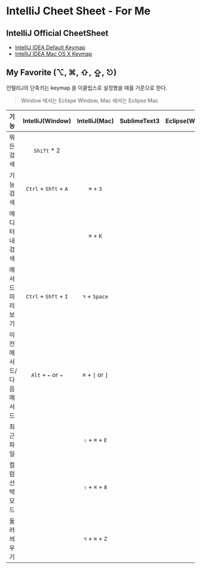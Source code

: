 # IntelliJ Cheet Sheet - For Me

## IntelliJ Official CheetSheet
- [IntelliJ IDEA Default Keymap](https://resources.jetbrains.com/assets/products/intellij-idea/IntelliJIDEA_ReferenceCard.pdf)
- [IntelliJ IDEA Mac OS X Keymap](https://resources.jetbrains.com/assets/products/intellij-idea/IntelliJIDEA_ReferenceCard_mac.pdf)

## My Favorite (⌥, ⌘, ⇧, ⇪, ⎋)
인텔리J의 단축키는 keymap 을 이클립스로 설정했을 때를 기준으로 한다. 
> Window 에서는 Eclispe Window, Mac 에서는 Eclipse Mac

| 기능 | IntelliJ(Window) | IntelliJ(Mac) | SublimeText3 | Eclipse(Window) |
|:--------|:--------:|:--------:|:--------:|:--------:|
|뭐든 검색|`Shift` * 2||||
|기능 검색|`Ctrl` + `Shft` + `A`|`⌘` + `3`|||
|에디터내 검색||`⌘` + `K`|||
|메서드미리보기|`Ctrl` + `Shft` + `I`|`⌥` + `Space`|||
|이전메서드/다음메서드|`Alt` + `←` or `→`|`⌘` + `[` or `]`|||
|최근 파일||`⇧` + `⌘` + `E`|||
|컬럼선택모드||`⇧` + `⌘` + `8`|||
|둘러씌우기||`⌥` + `⌘` + `Z`|||
